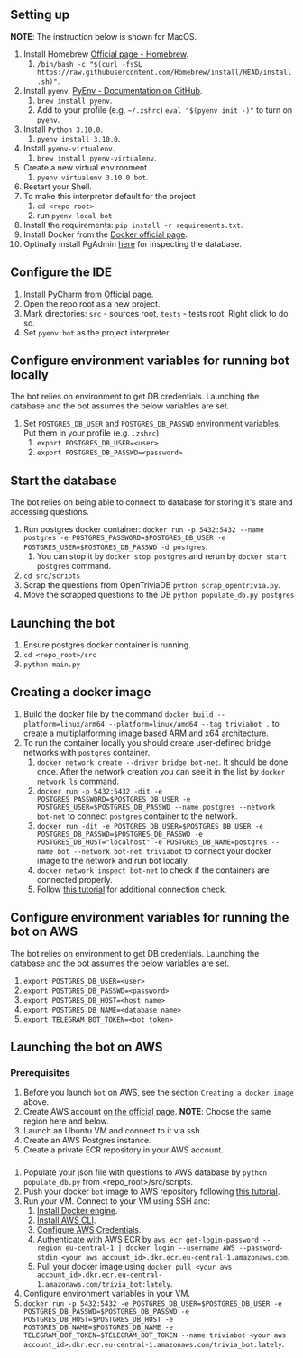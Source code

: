 
## Setting up


**NOTE**: The instruction below is shown for MacOS.
1. Install Homebrew [Official page - Homebrew](https://brew.sh/).
   1. `/bin/bash -c "$(curl -fsSL https://raw.githubusercontent.com/Homebrew/install/HEAD/install.sh)"`.
1. Install `pyenv`. [PyEnv - Documentation on GitHub](https://github.com/pyenv/pyenv).
   1. `brew install pyenv`.
   1. Add to your profile (e.g. `~/.zshrc`) `eval "$(pyenv init -)"` to turn on `pyenv`.
1. Install `Python 3.10.0`.
   1. `pyenv install 3.10.0`.
1. Install `pyenv-virtualenv`.
   1. `brew install pyenv-virtualenv`.
1. Create a new virtual environment.
   1. `pyenv virtualenv 3.10.0 bot`.
1. Restart your Shell.
1. To make this interpreter default for the project
   1. `cd <repo root>`
   1. run `pyenv local bot`
1. Install the requirements: `pip install -r requirements.txt`.
1. Install Docker from the [Docker official page](https://www.docker.com/).
1. Optinally install PgAdmin [here](https://www.postgresql.org/ftp/pgadmin/pgadmin4/) for inspecting the database.


## Configure the IDE
1. Install PyCharm from [Official page](https://www.jetbrains.com/pycharm/).
1. Open the repo root as a new project.
1. Mark directories: `src` - sources root, `tests` - tests root. Right click to do so.
1. Set `pyenv bot` as the project interpreter.


## Configure environment variables for running bot locally

The bot relies on environment to get DB credentials. Launching the database and the bot assumes the below variables are set.

1. Set `POSTGRES_DB_USER` and `POSTGRES_DB_PASSWD` environment variables. Put them in your profile (e.g. `.zshrc`)
   1. `export POSTGRES_DB_USER=<user>`
   1. `export POSTGRES_DB_PASSWD=<password>`


## Start the database

The bot relies on being able to connect to database for storing it's state and accessing questions.


1. Run postgres docker container: `docker run -p 5432:5432 --name postgres -e POSTGRES_PASSWORD=$POSTGRES_DB_USER -e POSTGRES_USER=$POSTGRES_DB_PASSWD -d postgres`.
   1. You can stop it by `docker stop postgres` and rerun by `docker start postgres` command.
1. `cd src/scripts`
1. Scrap the questions from OpenTriviaDB `python scrap_opentrivia.py`.
1. Move the scrapped questions to the DB `python populate_db.py postgres`


## Launching the bot


1. Ensure postgres docker container is running.
1. `cd <repo_root>/src`
1. `python main.py`


## Creating a docker image 


1. Build the docker file by the command `docker build --platform=linux/arm64 --platform=linux/amd64 --tag triviabot .` to create a multiplatforming image based ARM and x64 architecture. 
1. To run the container locally you should create user-defined bridge networks with `postgres` container. 
   1. `docker network create --driver bridge bot-net`. It should be done once. After the network creation you can see it in the list by `docker network ls` command. 
   1. `docker run -p 5432:5432 -dit -e POSTGRES_PASSWORD=$POSTGRES_DB_USER -e POSTGRES_USER=$POSTGRES_DB_PASSWD --name postgres --network bot-net` to connect `postgres` container to the network.
   1. `docker run -dit -e POSTGRES_DB_USER=$POSTGRES_DB_USER -e POSTGRES_DB_PASSWD=$POSTGRES_DB_PASSWD -e POSTGRES_DB_HOST="localhost" -e POSTGRES_DB_NAME=postgres --name bot --network bot-net triviabot` to connect your docker image to the network and run bot locally.
   1. `docker network inspect bot-net` to check if the containers are connected properly. 
   1. Follow [this tutorial](https://docs.docker.com/network/network-tutorial-standalone/#use-user-defined-bridge-networks) for additional connection check.


## Configure environment variables for running the bot on AWS


The bot relies on environment to get DB credentials. Launching the database and the bot assumes the below variables are set.

   1. `export POSTGRES_DB_USER=<user>`
   1. `export POSTGRES_DB_PASSWD=<password>`
   1. `export POSTGRES_DB_HOST=<host name>`
   1. `export POSTGRES_DB_NAME=<database name>`
   1. `export TELEGRAM_BOT_TOKEN=<bot token>`
  
 
## Launching the bot on AWS

### Prerequisites
1. Before you launch `bot` on AWS, see the section `Creating a docker image` above.
1. Create AWS account [on the official page](https://aws.amazon.com/). **NOTE**: Choose the same region here and below. 
1. Launch an Ubuntu VM and connect to it via ssh.
1. Create an AWS Postgres instance.
1. Create a private ECR repository in your AWS account.

###
1. Populate your json file with questions to AWS database by `python populate_db.py` from <repo_root>/src/scripts.
1. Push your docker `bot` image to AWS repository following [this tutorial](https://docs.aws.amazon.com/AmazonECR/latest/userguide/docker-push-ecr-image.html).
1. Run your VM. Connect to your VM using SSH and:
   1. [Install Docker engine](https://docs.docker.com/engine/install/).
   1. [Install AWS CLI](https://docs.aws.amazon.com/cli/latest/userguide/getting-started-install.html).
   1. [Configure AWS Credentials](https://docs.aws.amazon.com/cli/latest/userguide/cli-configure-quickstart.html#cli-configure-quickstart-config).
   1. Authenticate with AWS ECR by `aws ecr get-login-password --region eu-central-1 | docker login --username AWS --password-stdin <your aws account_id>.dkr.ecr.eu-central-1.amazonaws.com`.
   1. Pull your docker image using `docker pull <your aws account_id>.dkr.ecr.eu-central-1.amazonaws.com/trivia_bot:lately`.
1. Configure environment variables in your VM. 
1. `docker run -p 5432:5432 -e POSTGRES_DB_USER=$POSTGRES_DB_USER -e POSTGRES_DB_PASSWD=$POSTGRES_DB_PASSWD -e POSTGRES_DB_HOST=$POSTGRES_DB_HOST -e POSTGRES_DB_NAME=$POSTGRES_DB_NAME -e TELEGRAM_BOT_TOKEN=$TELEGRAM_BOT_TOKEN --name triviabot <your aws account_id>.dkr.ecr.eu-central-1.amazonaws.com/trivia_bot:lately`.